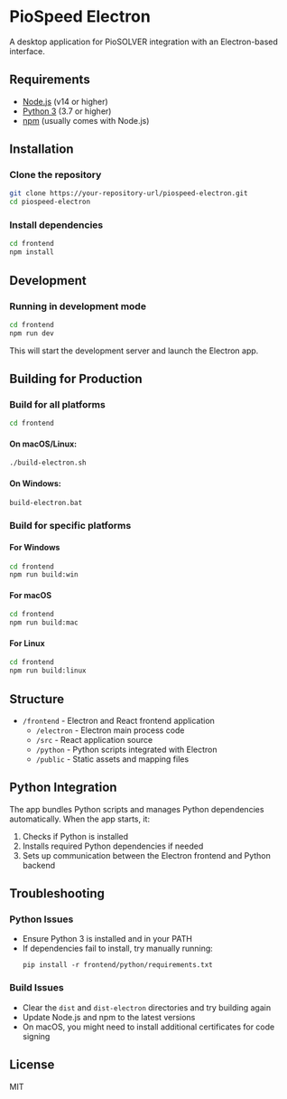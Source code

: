 # PioSpeed Electron

A desktop application for PioSOLVER integration with an Electron-based interface.

## Requirements

- [Node.js](https://nodejs.org/) (v14 or higher)
- [Python 3](https://www.python.org/downloads/) (3.7 or higher)
- [npm](https://www.npmjs.com/) (usually comes with Node.js)

## Installation

### Clone the repository

```bash
git clone https://your-repository-url/piospeed-electron.git
cd piospeed-electron
```

### Install dependencies

```bash
cd frontend
npm install
```

## Development

### Running in development mode

```bash
cd frontend
npm run dev
```

This will start the development server and launch the Electron app.

## Building for Production

### Build for all platforms

```bash
cd frontend
```

#### On macOS/Linux:
```bash
./build-electron.sh
```

#### On Windows:
```bash
build-electron.bat
```

### Build for specific platforms

#### For Windows
```bash
cd frontend
npm run build:win
```

#### For macOS
```bash
cd frontend
npm run build:mac
```

#### For Linux
```bash
cd frontend
npm run build:linux
```

## Structure

- `/frontend` - Electron and React frontend application
  - `/electron` - Electron main process code
  - `/src` - React application source
  - `/python` - Python scripts integrated with Electron
  - `/public` - Static assets and mapping files

## Python Integration

The app bundles Python scripts and manages Python dependencies automatically. When the app starts, it:

1. Checks if Python is installed
2. Installs required Python dependencies if needed
3. Sets up communication between the Electron frontend and Python backend

## Troubleshooting

### Python Issues

- Ensure Python 3 is installed and in your PATH
- If dependencies fail to install, try manually running:
  ```
  pip install -r frontend/python/requirements.txt
  ```

### Build Issues

- Clear the `dist` and `dist-electron` directories and try building again
- Update Node.js and npm to the latest versions
- On macOS, you might need to install additional certificates for code signing

## License

MIT
